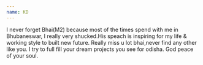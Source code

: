 ```yaml
---
name: KD
---
```

I never forget Bhai(M2) because most of the times spend with me in Bhubaneswar, I really very shucked.His speach is inspiring for my life & working style to built new future. Really miss u lot bhai,never find any other like you. I try to full fill your dream projects you see for odisha.
God peace of your soul.